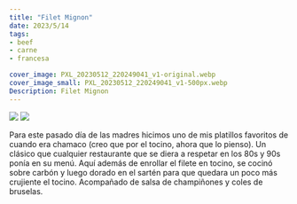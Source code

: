 ```yaml
---
title: "Filet Mignon"
date: 2023/5/14
tags:
- beef
- carne
- francesa

cover_image: PXL_20230512_220249041_v1-original.webp
cover_image_small: PXL_20230512_220249041_v1-500px.webp
Description: Filet Mignon
---
```


[![](PXL_20230512_220249041_v1)](PXL_20230512_220249041_v1-original.webp)
[![](PXL_20230512_220507101_v1)](PXL_20230512_220507101_v1-original.webp)

Para este pasado día de las madres hicimos uno de mis platillos favoritos de cuando era chamaco (creo que por el tocino, ahora que lo pienso). Un clásico que cualquier restaurante que se diera a respetar en los 80s y 90s ponía en su menú. Aquí además de enrollar el filete en tocino, se cocinó sobre carbón y luego dorado en el sartén para que quedara un poco más crujiente el tocino. Acompañado de salsa de champiñones y coles de bruselas.